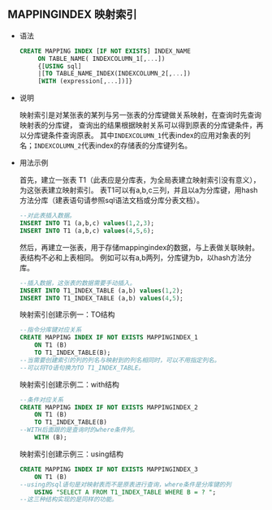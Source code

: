 ## MAPPINGINDEX 映射索引

* 语法

   ```sql
  CREATE MAPPING INDEX [IF NOT EXISTS] INDEX_NAME 
        ON TABLE_NAME( INDEXCOLUMN_1[,...]) 
        {[USING sql]
        |[TO TABLE_NAME_INDEX(INDEXCOLUMN_2[,...])
        [WITH (expression[,...])]}
    ```
* 说明

    映射索引是对某张表的某列与另一张表的分库键做关系映射，在查询时先查询映射表的分库键，
    查询出的结果根据映射关系可以得到原表的分库键条件，再以分库键条件查询原表。
    其中`INDEXCOLUMN_1`代表index的应用对象表的列名；`INDEXCOLUMN_2`代表index的存储表的分库键列名。
    
* 用法示例

    首先，建立一张表 T1（此表应是分库表，为全局表建立映射索引没有意义），为这张表建立映射索引。
    表T1可以有a,b,c三列，并且以a为分库键，用hash方法分库（建表语句请参照sql语法文档或分库分表文档）。
    ```sql
  --对此表插入数据。
    INSERT INTO T1 (a,b,c) values(1,2,3);
    INSERT INTO T1 (a,b,c) values(4,5,6);
    ```
    然后，再建立一张表，用于存储mappingindex的数据，与上表做关联映射。表结构不必和上表相同。
    例如可以有a,b两列，分库键为b，以hash方法分库。
    ```sql
  --插入数据，这张表的数据需要手动插入。
    INSERT INTO T1_INDEX_TABLE (a,b) values(1,2);
    INSERT INTO T1_INDEX_TABLE (a,b) values(4,5);
    ```
    映射索引创建示例一：TO结构
    
    ```sql
  --指令分库键对应关系
    CREATE MAPPING INDEX IF NOT EXISTS MAPPINGINDEX_1 
        ON T1 (B)
        TO T1_INDEX_TABLE(B);
  --当需要创建索引的列的列名与映射到的列名相同时，可以不用指定列名。
  --可以将TO语句换为TO T1_INDEX_TABLE。
    ```
    映射索引创建示例二：with结构    
    ```sql
    --条件对应关系
    CREATE MAPPING INDEX IF NOT EXISTS MAPPINGINDEX_2 
        ON T1 (B)
        TO T1_INDEX_TABLE(B) 
    --WITH后面跟的是查询时的where条件列。
        WITH (B);
    ```
    映射索引创建示例三：using结构    
    ```sql
    CREATE MAPPING INDEX IF NOT EXISTS MAPPINGINDEX_3
        ON T1 (B)
  --using的sql语句是对映射表而不是原表进行查询，where条件是分库键的列
        USING "SELECT A FROM T1_INDEX_TABLE WHERE B = ? ";
  --这三种结构实现的是同样的功能。
    ```


